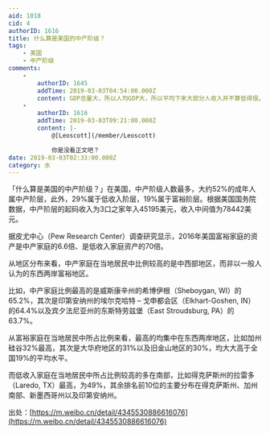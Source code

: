 ```yaml
---
aid: 1018
cid: 4
authorID: 1616
title: 什么算是美国的中产阶级？
tags:
    - 美国
    - 中产阶级
comments:
    -
        authorID: 1645
        addTime: 2019-03-03T04:54:00.000Z
        content: GDP总量大，所以人均GDP大，所以平均下来大部分人收入并不算低得很。但是貌似美国的财富终终掌握在少数人手中
    -
        authorID: 1616
        addTime: 2019-03-03T09:21:00.000Z
        content: |-
            @[Leoscott](/member/Leoscott)

            你是没看正文吧？
date: 2019-03-03T02:33:00.000Z
category: 水
---
```


「什么算是美国的中产阶级？」在美国，中产阶级人数最多，大约52%的成年人属中产阶层，此外，29%属于低收入阶层，19%属于富裕阶层。根据美国国务院数据，中产阶层的起码收入为3口之家年入45195美元，收入中间值为78442美元。

据皮尤中心（Pew Research Center）调查研究显示，2016年美国富裕家庭的资产是中产家庭的6.6倍、是低收入家庭资产的70倍。

从地区分布来看，中产家庭在当地居民中比例较高的是中西部地区，而非以一般人认为的东西两岸富裕地区。

比如，中产家庭比例最高的是威斯康辛州的希博伊根（Sheboygan, WI）的65.2%，其次是印第安纳州的埃尔克哈特 – 戈申都会区（Elkhart-Goshen, IN）的64.4%以及宾夕法尼亚州的东斯特劳兹堡（East Stroudsburg, PA）的63.7%。

从富裕家庭在当地居民中所占比例来看，最高的均集中在东西两岸地区，比如加州硅谷32%最高，其次是大华府地区的31%以及旧金山地区的30%，均大大高于全国19%的平均水平。

而低收入家庭在当地居民中所占比例较高的多在南部，比如得克萨斯州的拉雷多（Laredo, TX）最高，为49%，其余排名前10位的主要分布在得克萨斯州、加州南部、新墨西哥州以及印第安纳州。

出处：[https://m.weibo.cn/detail/4345530886616076](https://m.weibo.cn/detail/4345530886616076)
